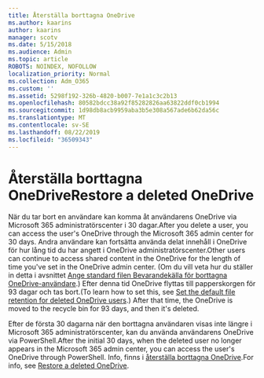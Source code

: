 ```yaml
---
title: Återställa borttagna OneDrive
ms.author: kaarins
author: kaarins
manager: scotv
ms.date: 5/15/2018
ms.audience: Admin
ms.topic: article
ROBOTS: NOINDEX, NOFOLLOW
localization_priority: Normal
ms.collection: Adm_O365
ms.custom: ''
ms.assetid: 5298f192-326b-4820-b007-7e1a1c3c2b13
ms.openlocfilehash: 80582bdcc38a92f85282826aa63822ddf0cb1994
ms.sourcegitcommit: 1d98db8acb9959aba3b5e308a567ade6b62da56c
ms.translationtype: MT
ms.contentlocale: sv-SE
ms.lasthandoff: 08/22/2019
ms.locfileid: "36509343"
---
```

# <a name="restore-a-deleted-onedrive"></a><span data-ttu-id="dc4d2-102">Återställa borttagna OneDrive</span><span class="sxs-lookup"><span data-stu-id="dc4d2-102">Restore a deleted OneDrive</span></span>

<span data-ttu-id="dc4d2-103">När du tar bort en användare kan komma åt användarens OneDrive via Microsoft 365 administratörscenter i 30 dagar.</span><span class="sxs-lookup"><span data-stu-id="dc4d2-103">After you delete a user, you can access the user's OneDrive through the Microsoft 365 admin center for 30 days.</span></span> <span data-ttu-id="dc4d2-104">Andra användare kan fortsätta använda delat innehåll i OneDrive för hur lång tid du har angett i OneDrive administratörscenter.</span><span class="sxs-lookup"><span data-stu-id="dc4d2-104">Other users can continue to access shared content in the OneDrive for the length of time you've set in the OneDrive admin center.</span></span> <span data-ttu-id="dc4d2-105">(Om du vill veta hur du ställer in detta i avsnittet [Ange standard filen Bevarandekälla för borttagna OneDrive-användare](https://go.microsoft.com/fwlink/?linkid=874267).) Efter denna tid OneDrive flyttas till papperskorgen för 93 dagar och tas bort.</span><span class="sxs-lookup"><span data-stu-id="dc4d2-105">(To learn how to set this, see [Set the default file retention for deleted OneDrive users](https://go.microsoft.com/fwlink/?linkid=874267).) After that time, the OneDrive is moved to the recycle bin for 93 days, and then it's deleted.</span></span>
  
<span data-ttu-id="dc4d2-106">Efter de första 30 dagarna när den borttagna användaren visas inte längre i Microsoft 365 administratörscenter, kan du använda användarens OneDrive via PowerShell.</span><span class="sxs-lookup"><span data-stu-id="dc4d2-106">After the initial 30 days, when the deleted user no longer appears in the Microsoft 365 admin center, you can access the user's OneDrive through PowerShell.</span></span> <span data-ttu-id="dc4d2-107">Info, finns i [återställa borttagna OneDrive](https://go.microsoft.com/fwlink/?linkid=874269).</span><span class="sxs-lookup"><span data-stu-id="dc4d2-107">For info, see [Restore a deleted OneDrive](https://go.microsoft.com/fwlink/?linkid=874269).</span></span>
  

